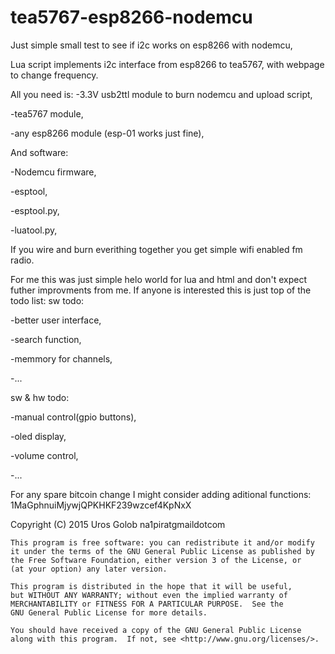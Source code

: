 # tea5767-esp8266-nodemcu
Just simple small test to see if i2c works on esp8266 with nodemcu,

Lua script implements i2c interface from esp8266 to tea5767, with webpage to change frequency.

All you need is: 
-3.3V usb2ttl module to burn nodemcu and upload script,

-tea5767 module,

-any esp8266 module (esp-01 works just fine),

And software:

-Nodemcu firmware,

-esptool,

-esptool.py,

-luatool.py,

If you wire and burn everithing together you get simple wifi enabled fm radio. 

For me this was just simple helo world for lua and html and don't expect futher improvments from me. 
If anyone is interested this is just top of the todo list: 
sw todo:

-better user interface,

-search function,

-memmory for channels,

-...

sw & hw todo:

-manual control(gpio buttons),

-oled display,

-volume control,

-...

For any spare bitcoin change I might consider adding aditional functions: 
1MaGphnuiMjywjQPKHKF239wzcef4KpNxX 


Copyright (C) 2015  Uros Golob na1piratgmaildotcom


    This program is free software: you can redistribute it and/or modify
    it under the terms of the GNU General Public License as published by
    the Free Software Foundation, either version 3 of the License, or
    (at your option) any later version.

    This program is distributed in the hope that it will be useful,
    but WITHOUT ANY WARRANTY; without even the implied warranty of
    MERCHANTABILITY or FITNESS FOR A PARTICULAR PURPOSE.  See the
    GNU General Public License for more details.

    You should have received a copy of the GNU General Public License
    along with this program.  If not, see <http://www.gnu.org/licenses/>.
